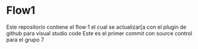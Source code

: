 # Flow1
Este repositorio contiene el flow 1 el cual se actualizar[a con el plugin de github para visual studio code
Este es el primer commit con source control para el grupo 7